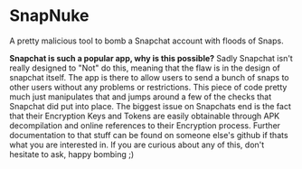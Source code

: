 SnapNuke
========

A pretty malicious tool to bomb a Snapchat account with floods of Snaps.

**Snapchat is such a popular app, why is this possible?**
Sadly Snapchat isn't really designed to "Not" do this, meaning that the flaw is in the design of snapchat itself. The app is there to allow users to send a bunch of snaps to other users without any problems or restrictions. This piece of code pretty much just manipulates that and jumps around a few of the checks that Snapchat did put into place. The biggest issue on Snapchats end is the fact that their Encryption Keys and Tokens are easily obtainable through APK decompilation and online references to their Encryption process. Further documentation to that stuff can be found on someone else's github if thats what you are interested in. If you are curious about any of this, don't hesitate to ask, happy bombing ;)
